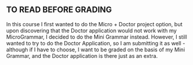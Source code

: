 ## TO READ BEFORE GRADING
In this course I first wanted to do the Micro + Doctor project option, but upon discovering that the Doctor application would not work with my MicroGrammar, I decided to
do the Mini Grammar instead. However, I still wanted to try to do the Doctor Application, so I am submitting it as well - although if I have to choose, I want to be graded
on the basis of my Mini Grammar, and the Doctor application is there just as an extra.
